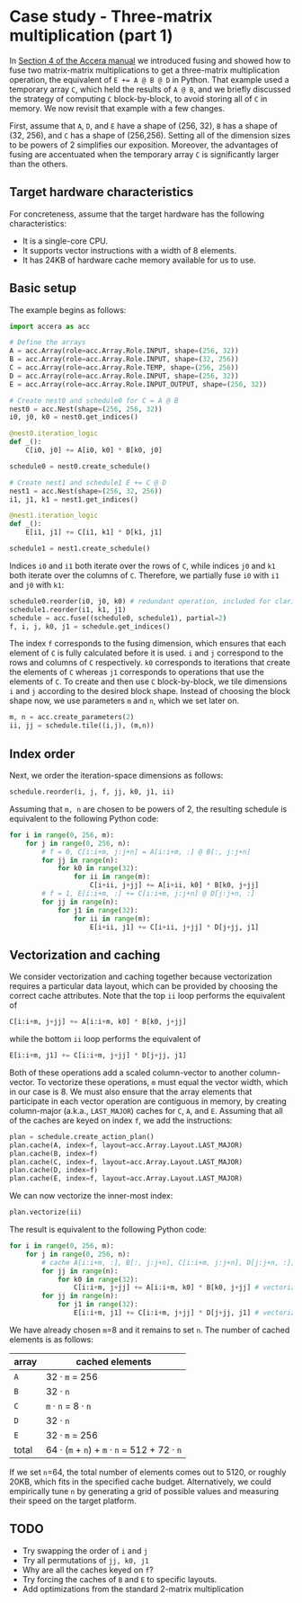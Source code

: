 [//]: # (Project: Accera)
[//]: # (Version: 1.2.0)

# Case study - Three-matrix multiplication (part 1)
In [Section 4 of the Accera manual](../Manual/04%20Fusing.md) we introduced fusing and showed how to fuse two matrix-matrix multiplications to get a three-matrix multiplication operation, the equivalent of `E += A @ B @ D` in Python. That example used a temporary array `C`, which held the results of `A @ B`, and we briefly discussed the strategy of computing `C` block-by-block, to avoid storing all of `C` in memory. We now revisit that example with a few changes.

First, assume that `A`, `D`, and `E` have a shape of (256, 32), `B` has a shape of (32, 256), and `C` has a shape of (256,256). Setting all of the dimension sizes to be powers of 2 simplifies our exposition. Moreover, the advantages of fusing are accentuated when the temporary array `C` is significantly larger than the others.

## Target hardware characteristics
For concreteness, assume that the target hardware has the following characteristics:
* It is a single-core CPU.
* It supports vector instructions with a width of 8 elements.
* It has 24KB of hardware cache memory available for us to use.

## Basic setup
The example begins as follows:
```python
import accera as acc

# Define the arrays
A = acc.Array(role=acc.Array.Role.INPUT, shape=(256, 32))
B = acc.Array(role=acc.Array.Role.INPUT, shape=(32, 256))
C = acc.Array(role=acc.Array.Role.TEMP, shape=(256, 256))
D = acc.Array(role=acc.Array.Role.INPUT, shape=(256, 32))
E = acc.Array(role=acc.Array.Role.INPUT_OUTPUT, shape=(256, 32))

# Create nest0 and schedule0 for C = A @ B
nest0 = acc.Nest(shape=(256, 256, 32))
i0, j0, k0 = nest0.get_indices()

@nest0.iteration_logic
def _():
    C[i0, j0] += A[i0, k0] * B[k0, j0]

schedule0 = nest0.create_schedule()

# Create nest1 and schedule1 E += C @ D
nest1 = acc.Nest(shape=(256, 32, 256))
i1, j1, k1 = nest1.get_indices()

@nest1.iteration_logic
def _():
    E[i1, j1] += C[i1, k1] * D[k1, j1]

schedule1 = nest1.create_schedule()
```

Indices `i0` and `i1` both iterate over the rows of `C`, while indices `j0` and `k1` both iterate over the columns of `C`. Therefore, we partially fuse `i0` with `i1` and `j0` with `k1`:
```python
schedule0.reorder(i0, j0, k0) # redundant operation, included for clarity
schedule1.reorder(i1, k1, j1)
schedule = acc.fuse((schedule0, schedule1), partial=2)
f, i, j, k0, j1 = schedule.get_indices()
```

The index `f` corresponds to the fusing dimension, which ensures that each element of `C` is fully calculated before it is used. `i` and `j` correspond to the rows and columns of `C` respectively. `k0` corresponds to iterations that create the elements of `C` whereas `j1` corresponds to operations that use the elements of `C`. To create and then use `C` block-by-block, we tile dimensions `i` and `j` according to the desired block shape. Instead of choosing the block shape now, we use parameters `m` and `n`, which we set later on.
```python
m, n = acc.create_parameters(2)
ii, jj = schedule.tile((i,j), (m,n))
```

## Index order
Next, we order the iteration-space dimensions as follows:
```python
schedule.reorder(i, j, f, jj, k0, j1, ii)
```
Assuming that `m, n` are chosen to be powers of 2, the resulting schedule is equivalent to the following Python code:
```python
for i in range(0, 256, m):
    for j in range(0, 256, n):
        # f = 0, C[i:i+m, j:j+n] = A[i:i+m, :] @ B[:, j:j+n]
        for jj in range(n):
            for k0 in range(32):
                for ii in range(m):
                    C[i+ii, j+jj] += A[i+ii, k0] * B[k0, j+jj]
        # f = 1, E[i:i+m, :] += C[i:i+m, j:j+n] @ D[j:j+n, :]
        for jj in range(n):
            for j1 in range(32):
                for ii in range(m):
                    E[i+ii, j1] += C[i+ii, j+jj] * D[j+jj, j1]
```

## Vectorization and caching
We consider vectorization and caching together because vectorization requires a particular data layout, which can be provided by choosing the correct cache attributes. Note that the top `ii` loop performs the equivalent of
```python
C[i:i+m, j+jj] += A[i:i+m, k0] * B[k0, j+jj]
```
while the bottom `ii` loop performs the equivalent of
```python
E[i:i+m, j1] += C[i:i+m, j+jj] * D[j+jj, j1]
```
Both of these operations add a scaled column-vector to another column-vector. To vectorize these operations, `m` must equal the vector width, which in our case is 8. We must also ensure that the array elements that participate in each vector operation are contiguous in memory, by creating column-major (a.k.a., `LAST_MAJOR`) caches for `C`, `A`, and `E`. Assuming that all of the caches are keyed on index `f`, we add the instructions:
```Python
plan = schedule.create_action_plan()
plan.cache(A, index=f, layout=acc.Array.Layout.LAST_MAJOR)
plan.cache(B, index=f)
plan.cache(C, index=f, layout=acc.Array.Layout.LAST_MAJOR)
plan.cache(D, index=f)
plan.cache(E, index=f, layout=acc.Array.Layout.LAST_MAJOR)
```
We can now vectorize the inner-most index:
```python
plan.vectorize(ii)
```
The result is equivalent to the following Python code:
```python
for i in range(0, 256, m):
    for j in range(0, 256, n):
        # cache A[i:i+m, :], B[:, j:j+n], C[i:i+m, j:j+n], D[j:j+n, :], E[i:i+m, :]
        for jj in range(n):
            for k0 in range(32):
                C[i:i+m, j+jj] += A[i:i+m, k0] * B[k0, j+jj] # vectorized index ii
        for jj in range(n):
            for j1 in range(32):
                E[i:i+m, j1] += C[i:i+m, j+jj] * D[j+jj, j1] # vectorized index ii
```
We have already chosen `m`=8 and it remains to set `n`. The number of cached elements is as follows:

array | cached elements
------|----------------
`A`   | 32 &middot; `m` = 256
`B`   | 32 &middot; `n`
`C`   | `m` &middot; `n` = 8 &middot; `n`
`D`   | 32 &middot; `n`
`E`   | 32 &middot; `m` = 256
total | 64 &middot; (`m` + `n`) + `m` &middot; `n` = 512 + 72 &middot; `n`

If we set `n`=64, the total number of elements comes out to 5120, or roughly 20KB, which fits in the specified cache budget. Alternatively, we could empirically tune `n` by generating a grid of possible values and measuring their speed on the target platform.

## TODO
* Try swapping the order of `i` and `j`
* Try all permutations of `jj, k0, j1`
* Why are all the caches keyed on `f`?
* Try forcing the caches of `B` and `E` to specific layouts.
* Add optimizations from the standard 2-matrix multiplication
